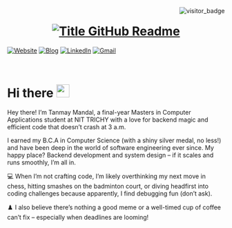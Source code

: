<img align="right" src="https://api.visitorbadge.io/api/visitors?path=https%3A%2F%2Fgithub.com%2Ftanmay958&countColor=%23263759&style=default" alt="visitor_badge">

<h1 style="text-align: center;">
  <a href="https://git.io/typing-svg" target="_blank">
    <img src="https://readme-typing-svg.herokuapp.com?font=Inter&weight=800&size=35&duration=2500&pause=300&multiline=true&width=650&height=140&lines=%24+whoami;Tanmay+Mandal" alt="Title GitHub Readme" />
  </a>
</h1>

[![Website](https://img.shields.io/badge/Website-tanmay-informational?style=flat-square&color=00ADB5&logo=about.me&logoColor=white)](https://portfolio-one-navy-83.vercel.app/)
[![Blog](https://img.shields.io/badge/Blog-tanmay/blog-informational?style=flat-square&color=FAEEE7&logo=krita&logoColor=white)](https://portfolio-one-navy-83.vercel.app/blog)
[![LinkedIn](https://img.shields.io/badge/LinkedIn-tanmay-informational?style=flat-square&logo=linkedin&logoColor=white)](https://www.linkedin.com/in/tanmay-mandal-47286b190/)
[![Gmail](https://img.shields.io/badge/Gmail-tanmaymandal958@gmail.com-informational?style=flat-square&color=EA4335&logo=gmail&logoColor=white)](mailto:tanmaymandal958@gmail.com?subject=Hey!)

<br>

# Hi there <img src="https://raw.githubusercontent.com/umenzi/umenzi/main/wave.gif" width="30px">

Hey there! I’m Tanmay Mandal, a final-year Masters in Computer Applications student at NIT TRICHY with a love for backend magic and efficient code that doesn’t crash at 3 a.m.

I earned my B.C.A in Computer Science (with a shiny silver medal, no less!) and have been deep in the world of software engineering ever since. My happy place? Backend development and system design – if it scales and runs smoothly, I’m all in.

💻 When I’m not crafting code, I’m likely overthinking my next move in chess, hitting smashes on the badminton court, or diving headfirst into coding challenges because apparently, I find debugging fun (don’t ask).

♟️ I also believe there’s nothing a good meme or a well-timed cup of coffee can’t fix – especially when deadlines are looming!

<!--

## GitHub Stats

[![My GitHub Language Stats](https://github-readme-stats.vercel.app/api/top-langs/?username=tanmay958&langs_count=6&theme=react&bg_color=1F222E&title_color=F85D7F&hide_border=true&icon_color=F8D866)]()

-->




<!--
**tanmay958/tanmay958** is a ✨ _special_ ✨ repository because its `README.md` (this file) appears on your GitHub profile.

Here are some ideas to get you started:

- 🔭 I’m currently working on ...
- 🌱 I’m currently learning ...
- 👯 I’m looking to collaborate on ...
- 🤔 I’m looking for help with ...
- 💬 Ask me about ...
- 📫 How to reach me: ...
- 😄 Pronouns: ...
- ⚡ Fun fact: ...
-->
